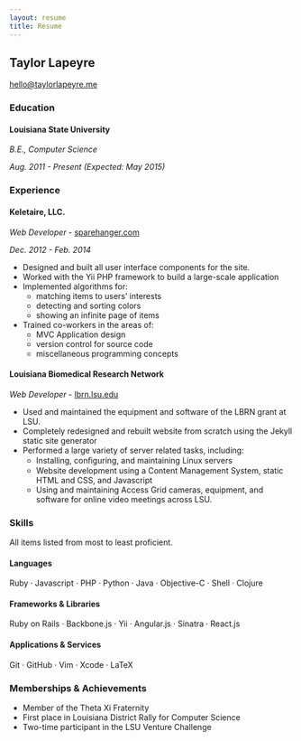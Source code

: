 ```yaml
---
layout: resume
title: Resume
---
```


## Taylor Lapeyre
[hello@taylorlapeyre.me][email]


### Education

#### Louisiana State University

*B.E., Computer Science*

*Aug. 2011 - Present (Expected: May 2015)*


### Experience

#### Keletaire, LLC.

*Web Developer* - [sparehanger.com][sh]

*Dec. 2012 - Feb. 2014*

- Designed and built all user interface components for the site.
- Worked with the Yii PHP framework to build a large-scale application
- Implemented algorithms for:
  - matching items to users’ interests
  - detecting and sorting colors
  - showing an infinite page of items
- Trained co-workers in the areas of:
  - MVC Application design
  - version control for source code
  - miscellaneous programming concepts

#### Louisiana Biomedical Research Network

*Web Developer* - [lbrn.lsu.edu][lbrn]

- Used and maintained the equipment and software of the LBRN grant at LSU.
- Completely redesigned and rebuilt website from scratch using the Jekyll static site generator
- Performed a large variety of server related tasks, including:
  - Installing, conﬁguring, and maintaining Linux servers
  - Website development using a Content Management System, static HTML and CSS, and Javascript
  - Using and maintaining Access Grid cameras, equipment, and software for online video meetings across LSU.


### Skills

All items listed from most to least proficient.

#### Languages

Ruby · Javascript · PHP · Python · Java · Objective-C · Shell · Clojure

#### Frameworks & Libraries

Ruby on Rails · Backbone.js · Yii · Angular.js · Sinatra · React.js

#### Applications & Services

Git · GitHub · Vim · Xcode · LaTeX


### Memberships & Achievements

- Member of the Theta Xi Fraternity
- First place in Louisiana District Rally for Computer Science
- Two-time participant in the LSU Venture Challenge

[email]: mailto:hello@taylorlapeyre.me
[sh]: http://sparehanger.com
[lbrn]: http://lbrn.lsu.edu
